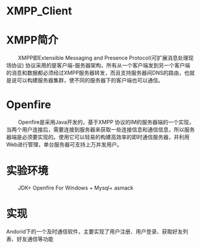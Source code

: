 # XMPP_Client

# XMPP简介
&#160;&#160;&#160;&#160;&#160;&#160;&#160;&#160;XMPP即Extensible Messaging and Presence Protocol(可扩展消息处理现场协议) 协议采用的是客户端-服务器架构，所有从一个客户端发到另一个客户端的消息和数据都必须经过XMPP服务器转发，而且支持服务器间DNS的路由，也就是说可以构建服务器集群，使不同的服务器下的客户端也可以通信。
# Openfire

&#160;&#160;&#160;&#160;&#160;&#160;&#160;&#160;Openfire是采用Java开发的，基于XMPP 协议的IM的服务器端的一个实现，当两个用户连接后，需要连接到服务器来获取一些连接信息和通信信息，所以服务器端是必须要实现的。使用它可以轻易的构建高效率的即时通信服务器，并利用Web进行管理，单台服务器可支持上万并发用户。
# 实验环境
&#160;&#160;&#160;&#160;&#160;&#160;&#160;&#160;JDK+ Openfire For Windows + Mysql+ asmack

# 实现
Andorid下的一个及时通信软件，主要实现了用户注册、用户登录、获取好友列表、好友通信等功能
